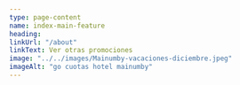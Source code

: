 ```yaml
---
type: page-content
name: index-main-feature
heading: 
linkUrl: "/about"
linkText: Ver otras promociones
image: "../../images/Mainumby-vacaciones-diciembre.jpeg"
imageAlt: "go cuotas hotel mainumby"
---
```

